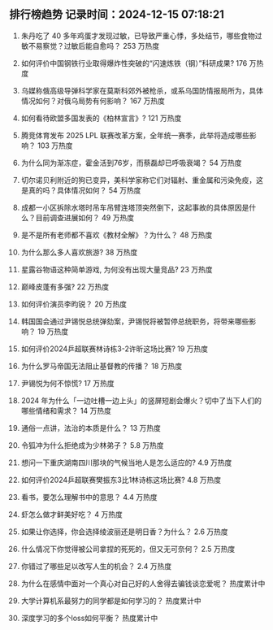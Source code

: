
## 排行榜趋势 记录时间：2024-12-15 07:18:21
  
  1. 朱丹吃了 40 多年鸡蛋才发现过敏，已导致严重心悸，多处结节，哪些食物过敏不易察觉？过敏后能自愈吗？ 253 万热度
    
  2. 如何评价中国钢铁行业取得爆炸性突破的“闪速炼铁（钢）”科研成果? 176 万热度
    
  3. 乌媒称俄高级导弹科学家在莫斯科郊外被枪杀，或系乌国防情报局所为，具体情况如何？对俄乌局势有何影响？ 167 万热度
    
  4. 如何看待欧盟多国发表的《柏林宣言》? 121 万热度
    
  5. 腾竞体育发布 2025 LPL 联赛改革方案，全年统一赛季，此举将造成哪些影响？ 103 万热度
    
  6. 为什么同为渐冻症，霍金活到76岁，而蔡磊却已呼吸衰竭？ 54 万热度
    
  7. 切尔诺贝利附近的狗已变异，美科学家称它们对辐射、重金属和污染免疫，这是真的吗？具体情况如何？ 54 万热度
    
  8. 成都一小区拆除水塔时吊车吊臂连塔顶突然倒下，这起事故的具体原因是什么？目前调查进展如何？ 49 万热度
    
  9. 是不是所有老师都不喜欢《教材全解》？为什么？ 48 万热度
    
  10. 为什么那么多人喜欢旅游? 38 万热度
    
  11. 星露谷物语这种简单游戏, 为何没有出现大量竞品? 23 万热度
    
  12. 巅峰皮蓬有多强? 22 万热度
    
  13. 如何评价演员李昀锐？ 20 万热度
    
  14. 韩国国会通过尹锡悦总统弹劾案，尹锡悦将被暂停总统职务，将带来哪些影响？ 19 万热度
    
  15. 如何评价2024乒超联赛林诗栋3-2许昕这场比赛? 19 万热度
    
  16. 为什么罗马帝国无法阻止基督教的传播？ 18 万热度
    
  17. 尹锡悦为何不惊慌? 17 万热度
    
  18. 2024 年为什么「一边吐槽一边上头」的竖屏短剧会爆火？切中了当下人们的哪些情绪和需求？ 14 万热度
    
  19. 通俗一点讲，法治的本质是什么？ 13 万热度
    
  20. 令狐冲为什么拒绝成为少林弟子？ 5.8 万热度
    
  21. 想问一下重庆湖南四川那块的气候当地人是怎么适应的? 4.9 万热度
    
  22. 如何评价2024乒超联赛樊振东3比1林诗栋这场比赛? 4.8 万热度
    
  23. 看书，要怎么理解书中的意思？ 4.4 万热度
    
  24. 虾怎么做才鲜美好吃？ 4 万热度
    
  25. 如果让你选择，你会选择绫波丽还是明日香？为什么？ 2.6 万热度
    
  26. 什么情况下你觉得被公司拿捏的死死的，但又无可奈何？ 2.5 万热度
    
  27. 你错过了哪些足以改写人生的机会？ 2.4 万热度
    
  28. 为什么在感情中面对一个真心对自己好的人舍得去骗钱谈恋爱呢？ 热度累计中
    
  29. 大学计算机系最努力的同学都是如何学习的？ 热度累计中
    
  30. 深度学习的多个loss如何平衡？ 热度累计中
    